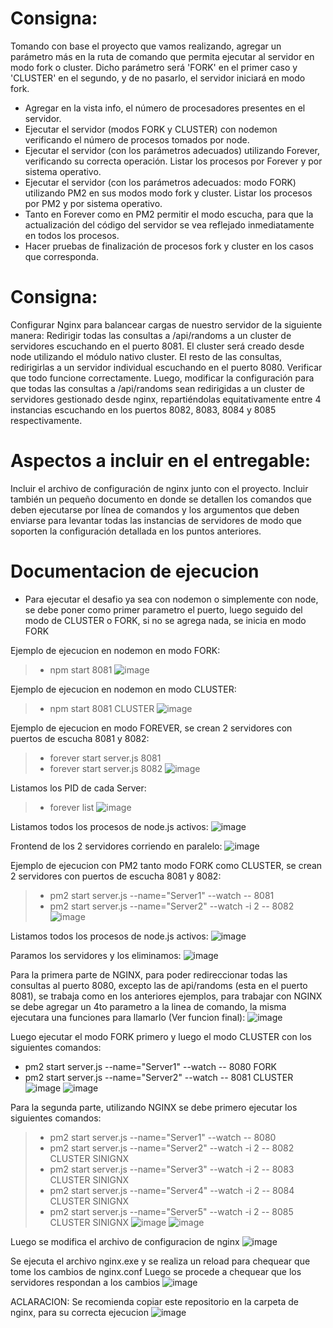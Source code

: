 # Consigna:
Tomando con base el proyecto que vamos realizando, agregar un parámetro más en la ruta de comando que permita ejecutar al servidor en modo fork o cluster. Dicho parámetro será 'FORK' en el primer caso y 'CLUSTER' en el segundo, y de no pasarlo, el servidor iniciará en modo fork.
- Agregar en la vista info, el número de procesadores presentes en el servidor.
- Ejecutar el servidor (modos FORK y CLUSTER) con nodemon verificando el número de procesos tomados por node.
- Ejecutar el servidor (con los parámetros adecuados) utilizando Forever, verificando su correcta operación. Listar los procesos por Forever y por sistema operativo.
- Ejecutar el servidor (con los parámetros adecuados: modo FORK) utilizando PM2 en sus modos modo fork y cluster. Listar los procesos por PM2 y por sistema operativo.
- Tanto en Forever como en PM2 permitir el modo escucha, para que la actualización del código del servidor se vea reflejado inmediatamente en todos los procesos.
- Hacer pruebas de finalización de procesos fork y cluster en los casos que corresponda.

# Consigna:
Configurar Nginx para balancear cargas de nuestro servidor de la siguiente manera:
Redirigir todas las consultas a /api/randoms a un cluster de servidores escuchando en el puerto 8081. El cluster será creado desde node utilizando el módulo nativo cluster.
El resto de las consultas, redirigirlas a un servidor individual escuchando en el puerto 8080.
Verificar que todo funcione correctamente.
Luego, modificar la configuración para que todas las consultas a /api/randoms sean redirigidas a un cluster de servidores gestionado desde nginx, repartiéndolas equitativamente entre 4 instancias escuchando en los puertos 8082, 8083, 8084 y 8085 respectivamente.

# Aspectos a incluir en el entregable:
Incluir el archivo de configuración de nginx junto con el proyecto.
Incluir también un pequeño documento en donde se detallen los comandos que deben ejecutarse por línea de comandos y los argumentos que deben enviarse para levantar todas las instancias de servidores de modo que soporten la configuración detallada en los puntos anteriores.

# Documentacion de ejecucion
- Para ejecutar el desafio ya sea con nodemon o simplemente con node, se debe poner como primer parametro el puerto, luego seguido del modo de CLUSTER o FORK, si no se agrega nada, se inicia en modo FORK

Ejemplo de ejecucion en nodemon en modo FORK:
> - npm start 8081
![image](https://github.com/carlosmbelmonte/repoBackend/blob/main/desafio_BalanceCarga/public/imagen/modoFORK_nodemon.png)

Ejemplo de ejecucion en nodemon en modo CLUSTER:
> - npm start 8081 CLUSTER
![image](https://github.com/carlosmbelmonte/repoBackend/blob/main/desafio_BalanceCarga/public/imagen/modoCLUSTER_nodemon.png)

Ejemplo de ejecucion en modo FOREVER, se crean 2 servidores con puertos de escucha 8081 y 8082:
> - forever start server.js 8081
> - forever start server.js 8082
![image](https://github.com/carlosmbelmonte/repoBackend/blob/main/desafio_BalanceCarga/public/imagen/modoFOREVER_2Server_Comandos.png)

Listamos los PID de cada Server:
> - forever list
![image](https://github.com/carlosmbelmonte/repoBackend/blob/main/desafio_BalanceCarga/public/imagen/modoFOREVER_2Server_ListProcess.png)

Listamos todos los procesos de node.js activos:
![image](https://github.com/carlosmbelmonte/repoBackend/blob/main/desafio_BalanceCarga/public/imagen/modoFOREVER_2Server_procesosNode.png)

Frontend de los 2 servidores corriendo en paralelo:
![image](https://github.com/carlosmbelmonte/repoBackend/blob/main/desafio_BalanceCarga/public/imagen/modoFOREVER_2Server.png)

Ejemplo de ejecucion con PM2 tanto modo FORK como CLUSTER, se crean 2 servidores con puertos de escucha 8081 y 8082:
> - pm2 start server.js --name="Server1" --watch -- 8081
> - pm2 start server.js --name="Server2" --watch -i 2 -- 8082
![image](https://github.com/carlosmbelmonte/repoBackend/blob/main/desafio_BalanceCarga/public/imagen/modoPM2_ForkCluster.png)

Listamos todos los procesos de node.js activos:
![image](https://github.com/carlosmbelmonte/repoBackend/blob/main/desafio_BalanceCarga/public/imagen/modoPM2_ForkCluster_procesosNode.png)

Paramos los servidores y los eliminamos:
![image](https://github.com/carlosmbelmonte/repoBackend/blob/main/desafio_BalanceCarga/public/imagen/modoPM2_ForkCluster_StopDelete.png)

Para la primera parte de NGINX, para poder redireccionar todas las consultas al puerto 8080, excepto las de api/randoms (esta en el puerto 8081), se trabaja como en los anteriores ejemplos, para trabajar con NGINX se debe agregar un 4to parametro a la linea de comando, la misma ejecutara una funciones para llamarlo (Ver funcion final):
![image](https://github.com/carlosmbelmonte/repoBackend/blob/main/desafio_BalanceCarga/public/imagen/comentarCodigo.png)

Luego ejecutar el modo FORK primero y luego el modo CLUSTER con los siguientes comandos:
- pm2 start server.js --name="Server1" --watch -- 8080 FORK
- pm2 start server.js --name="Server2" --watch -- 8081 CLUSTER
![image](https://github.com/carlosmbelmonte/repoBackend/blob/main/desafio_BalanceCarga/public/imagen/redireccionamiento.png)
![image](https://github.com/carlosmbelmonte/repoBackend/blob/main/desafio_BalanceCarga/public/imagen/puertosensimultaneo.png)

Para la segunda parte, utilizando NGINX se debe primero ejecutar los siguientes comandos:
> - pm2 start server.js --name="Server1" --watch -- 8080
> - pm2 start server.js --name="Server2" --watch -i 2 -- 8082 CLUSTER SINIGNX
> - pm2 start server.js --name="Server3" --watch -i 2 -- 8083 CLUSTER SINIGNX
> - pm2 start server.js --name="Server4" --watch -i 2 -- 8084 CLUSTER SINIGNX
> - pm2 start server.js --name="Server5" --watch -i 2 -- 8085 CLUSTER SINIGNX
![image](https://github.com/carlosmbelmonte/repoBackend/blob/main/desafio_BalanceCarga/public/imagen/modoNGINX.png)
![image](https://github.com/carlosmbelmonte/repoBackend/blob/main/desafio_BalanceCarga/public/imagen/modoNGINX2.png)

Luego se modifica el archivo de configuracion de nginx 
![image](https://github.com/carlosmbelmonte/repoBackend/blob/main/desafio_BalanceCarga/public/imagen/modoNGINX3.png)

Se ejecuta el archivo nginx.exe y se realiza un reload para chequear que tome los cambios de nginx.conf
Luego se procede a chequear que los servidores respondan a los cambios 
![image](https://github.com/carlosmbelmonte/repoBackend/blob/main/desafio_BalanceCarga/public/imagen/modoNGINX4.gif)

ACLARACION: Se recomienda copiar este repositorio en la carpeta de nginx, para su correcta ejecucion
![image](https://github.com/carlosmbelmonte/repoBackend/blob/main/desafio_BalanceCarga/public/imagen/modoNGINX5.png)


